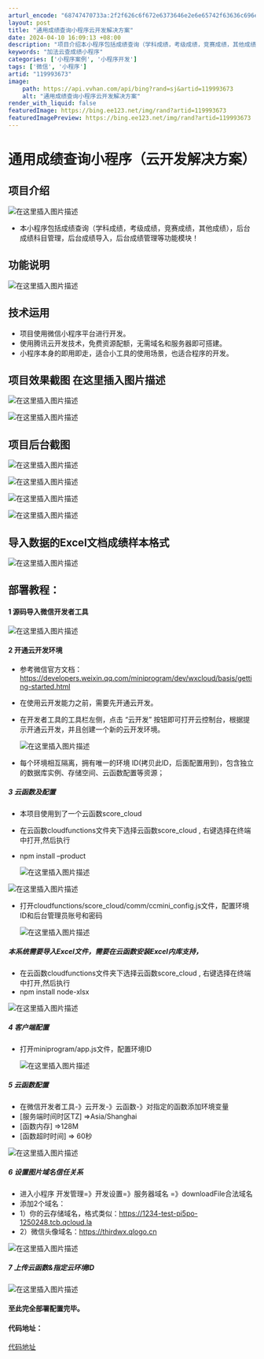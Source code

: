 ```yaml
---
arturl_encode: "68747470733a:2f2f626c6f672e6373646e2e6e65742f63636c696e7578322f:61727469636c652f64657461696c732f313139393933363733"
layout: post
title: "通用成绩查询小程序云开发解决方案"
date: 2024-04-10 16:09:13 +08:00
description: "项目介绍本小程序包括成绩查询（学科成绩，考级成绩，竞赛成绩，其他成绩），后台成绩科目管理，后台成绩导"
keywords: "加法云查成绩小程序"
categories: ['小程序案例', '小程序开发']
tags: ['微信', '小程序']
artid: "119993673"
image:
    path: https://api.vvhan.com/api/bing?rand=sj&artid=119993673
    alt: "通用成绩查询小程序云开发解决方案"
render_with_liquid: false
featuredImage: https://bing.ee123.net/img/rand?artid=119993673
featuredImagePreview: https://bing.ee123.net/img/rand?artid=119993673
---
```


# 通用成绩查询小程序（云开发解决方案）

## 项目介绍

![在这里插入图片描述](https://i-blog.csdnimg.cn/blog_migrate/33816115ebd8d346700e73adbb9b09fb.png)

* 本小程序包括成绩查询（学科成绩，考级成绩，竞赛成绩，其他成绩），后台成绩科目管理，后台成绩导入，后台成绩管理等功能模块！

## 功能说明

![在这里插入图片描述](https://i-blog.csdnimg.cn/blog_migrate/a9d546a8c1dcc398588a72bafa7d639f.png)

## 技术运用

* 项目使用微信小程序平台进行开发。
* 使用腾讯云开发技术，免费资源配额，无需域名和服务器即可搭建。
* 小程序本身的即用即走，适合小工具的使用场景，也适合程序的开发。

## 项目效果截图 在这里插入图片描述

![在这里插入图片描述](https://i-blog.csdnimg.cn/blog_migrate/4c78afd28897e86bf24dafc51c3c4089.png)
  
![在这里插入图片描述](https://i-blog.csdnimg.cn/blog_migrate/8ddd3dfeeb0a0025ef30e85a8471db9f.png)

## 项目后台截图

![在这里插入图片描述](https://i-blog.csdnimg.cn/blog_migrate/c254c59d2ed7695e25f8848fd698eef3.png)
  
![在这里插入图片描述](https://i-blog.csdnimg.cn/blog_migrate/fbd6f8a068da2226dd2f5359ead67445.png)
  
![在这里插入图片描述](https://i-blog.csdnimg.cn/blog_migrate/f5ea2d894fca98708e1a00649a1f21b7.png)
  
![在这里插入图片描述](https://i-blog.csdnimg.cn/blog_migrate/ee1a19962fdfebcb161d6bee1a428c8d.png)

## 导入数据的Excel文档成绩样本格式

![在这里插入图片描述](https://i-blog.csdnimg.cn/blog_migrate/14bd298027fa12b9102ae93d1b3d6e1f.png)

## 部署教程：

#### 1 源码导入微信开发者工具

![在这里插入图片描述](https://i-blog.csdnimg.cn/blog_migrate/f4b8972fc0866eba9bbe7813a0fd5706.png)

#### 2 开通云开发环境

* 参考微信官方文档：https://developers.weixin.qq.com/miniprogram/dev/wxcloud/basis/getting-started.html
* 在使用云开发能力之前，需要先开通云开发。
* 在开发者工具的工具栏左侧，点击 “云开发” 按钮即可打开云控制台，根据提示开通云开发，并且创建一个新的云开发环境。
    
  ![在这里插入图片描述](https://i-blog.csdnimg.cn/blog_migrate/9b7f45675d38ab32afbdbec214a4f98e.png)
* 每个环境相互隔离，拥有唯一的环境 ID(拷贝此ID，后面配置用到)，包含独立的数据库实例、存储空间、云函数配置等资源；

##### 3 云函数及配置

* 本项目使用到了一个云函数score\_cloud
* 在云函数cloudfunctions文件夹下选择云函数score\_cloud , 右键选择在终端中打开,然后执行
* npm install –product
    
  ![在这里插入图片描述](https://i-blog.csdnimg.cn/blog_migrate/46d385fee54938fcde4f7fa92301f768.png)

![在这里插入图片描述](https://i-blog.csdnimg.cn/blog_migrate/6828407b5954c44ccbb477fb89d42ef9.png)

* 打开cloudfunctions/score\_cloud/comm/ccmini\_config.js文件，配置环境ID和后台管理员账号和密码
    
  ![在这里插入图片描述](https://i-blog.csdnimg.cn/blog_migrate/176066c42848dfff668318535c5690ae.png)

##### 本系统需要导入Excel文件，需要在云函数安装Excel内库支持，

* 在云函数cloudfunctions文件夹下选择云函数score\_cloud , 右键选择在终端中打开,然后执行
* npm install node-xlsx

![在这里插入图片描述](https://i-blog.csdnimg.cn/blog_migrate/7878d657d7d6793ac7b3f7ee8d1c1616.png)

##### 4 客户端配置

* 打开miniprogram/app.js文件，配置环境ID
    
  ![在这里插入图片描述](https://i-blog.csdnimg.cn/blog_migrate/de4471d2dd38b24dea21cadae1f0561c.png)

##### 5 云函数配置

* 在微信开发者工具-》云开发-》云函数-》对指定的函数添加环境变量
* [服务端时间时区TZ] =>Asia/Shanghai
* [函数内存] =>128M
* [函数超时时间] => 60秒

![在这里插入图片描述](https://i-blog.csdnimg.cn/blog_migrate/d0584dbfb123baeba6cb118e70c8405f.png)

##### 6 设置图片域名信任关系

* 进入小程序 开发管理=》开发设置=》服务器域名 =》downloadFile合法域名
* 添加2个域名：
* 1）你的云存储域名，格式类似：https://1234-test-pi5po-1250248.tcb.qcloud.la
* 2）微信头像域名：https://thirdwx.qlogo.cn

![在这里插入图片描述](https://i-blog.csdnimg.cn/blog_migrate/b5d1ea89f11f9378cea9f247a300c478.png)

##### 7 上传云函数&指定云环境ID

![在这里插入图片描述](https://i-blog.csdnimg.cn/blog_migrate/afb9c0f522375e6ccee81b7d351ba463.png)

#### 至此完全部署配置完毕。

#### 代码地址：

[代码地址](https://gitee.com/minzonetech/CCSmartScore/)